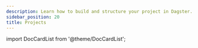 ```yaml
---
description: Learn how to build and structure your project in Dagster. 
sidebar_position: 20
title: Projects
---
```


import DocCardList from '@theme/DocCardList';

<DocCardList />